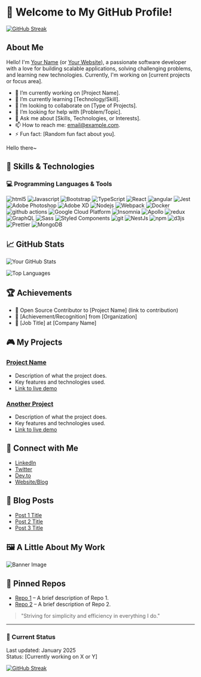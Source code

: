 # 👋 Welcome to My GitHub Profile!

[![GitHub Streak](https://streak-stats.demolab.com?user=tabdeelstudios)](https://git.io/streak-stats)

## About Me

Hello! I'm [Your Name](https://www.linkedin.com/in/yourprofile) (or [Your Website](https://yourwebsite.com)), a passionate software developer with a love for building scalable applications, solving challenging problems, and learning new technologies. Currently, I'm working on [current projects or focus area].

- 🔭 I’m currently working on [Project Name].
- 🌱 I’m currently learning [Technology/Skill].
- 👯 I’m looking to collaborate on [Type of Projects].
- 🤔 I’m looking for help with [Problem/Topic].
- 💬 Ask me about [Skills, Technologies, or Interests].
- 📫 How to reach me: [email@example.com](mailto:email@example.com).
- ⚡ Fun fact: [Random fun fact about you].

Hello there~
## 🚀 Skills & Technologies

### 💻 Programming Languages & Tools

<p>
  <img alt="html5" src="https://img.shields.io/badge/-HTML5-E34F26?style=flat-square&logo=html5&logoColor=white" />
  <img alt="Javascript" src="https://img.shields.io/badge/-javascript-f7df1c?style=flat-square&logo=javascript&logoColor=black" />
  <img alt="Bootstrap" src="https://img.shields.io/badge/-bootstrap-7953b3?style=flat-square&logo=javascript&logoColor=white" />
  <img alt="TypeScript" src="https://img.shields.io/badge/-TypeScript-007ACC?style=flat-square&logo=typescript&logoColor=white" />
  <img alt="React" src="https://img.shields.io/badge/-React-45b8d8?style=flat-square&logo=react&logoColor=white" />
  <img alt="angular" src="https://img.shields.io/badge/-Angular-DD0031?style=flat-square&logo=angular&logoColor=white" />
  <img alt="Jest" src="https://img.shields.io/badge/-jest-be3d19?style=flat-square&logo=jest&logoColor=white" />
  <img alt="Adobe Photoshop" src="https://img.shields.io/badge/-adobe%20photoshop-30a8ff?style=flat-square&logo=adobe%20photoshop&logoColor=white" />
  <img alt="Adobe XD" src="https://img.shields.io/badge/-Adobe%20XD-ff62f6?style=flat-square&logo=Adobe%20XD&logoColor=white" />
  <img alt="Nodejs" src="https://img.shields.io/badge/-Nodejs-43853d?style=flat-square&logo=Node.js&logoColor=white" />
  <img alt="Webpack" src="https://img.shields.io/badge/-Webpack-8DD6F9?style=flat-square&logo=webpack&logoColor=white" />
  <img alt="Docker" src="https://img.shields.io/badge/-Docker-46a2f1?style=flat-square&logo=docker&logoColor=white" />
  <img alt="github actions" src="https://img.shields.io/badge/-Github_Actions-2088FF?style=flat-square&logo=github-actions&logoColor=white" />
  <img alt="Google Cloud Platform" src="https://img.shields.io/badge/-Google_Cloud_Platform-1a73e8?style=flat-square&logo=google-cloud&logoColor=white" />
  <img alt="Insomnia" src="https://img.shields.io/badge/-Insomnia-5849BE?style=flat-square&logo=insomnia&logoColor=white" />
  <img alt="Apollo" src="https://img.shields.io/badge/-Apollo%20GraphQL-311C87?style=flat-square&logo=apollo-graphql&logoColor=white" />
  <img alt="redux" src="https://img.shields.io/badge/-Redux-764ABC?style=flat-square&logo=redux&logoColor=white" />
  <img alt="GraphQL" src="https://img.shields.io/badge/-GraphQL-E10098?style=flat-square&logo=graphql&logoColor=white" />
  <img alt="Sass" src="https://img.shields.io/badge/-Sass-CC6699?style=flat-square&logo=sass&logoColor=white" />
  <img alt="Styled Components" src="https://img.shields.io/badge/-Styled_Components-db7092?style=flat-square&logo=styled-components&logoColor=white" />
  <img alt="git" src="https://img.shields.io/badge/-Git-F05032?style=flat-square&logo=git&logoColor=white" />
  <img alt="NestJs" src="https://img.shields.io/badge/-NestJs-ea2845?style=flat-square&logo=nestjs&logoColor=white" />
  <img alt="npm" src="https://img.shields.io/badge/-NPM-CB3837?style=flat-square&logo=npm&logoColor=white" />
  <img alt="d3js" src="https://img.shields.io/badge/-D3.js-F9A03C?style=flat-square&logo=d3.js&logoColor=white" />
  <img alt="Prettier" src="https://img.shields.io/badge/-Prettier-F7B93E?style=flat-square&logo=prettier&logoColor=white" />
  <img alt="MongoDB" src="https://img.shields.io/badge/-MongoDB-13aa52?style=flat-square&logo=mongodb&logoColor=white" />
</p>

## 📈 GitHub Stats

![Your GitHub Stats](https://github-readme-stats.vercel.app/api?username=tabdeelstudios&show_icons=true&theme=radical)

![Top Languages](https://github-readme-stats.vercel.app/api/top-langs/?username=tabdeelstudios&layout=compact&theme=radical)

## 🏆 Achievements

- 🌟 Open Source Contributor to [Project Name] (link to contribution)
- 🏅 [Achievement/Recognition] from [Organization]
- 💼 [Job Title] at [Company Name]

## 🎮 My Projects

### [Project Name](https://github.com/your-username/project-name)
- Description of what the project does.
- Key features and technologies used.
- [Link to live demo](https://yourprojectdemo.com)

### [Another Project](https://github.com/your-username/another-project)
- Description of what the project does.
- Key features and technologies used.
- [Link to live demo](https://anotherprojectdemo.com)

## 🤝 Connect with Me

- [LinkedIn](https://www.linkedin.com/in/yourprofile)
- [Twitter](https://twitter.com/yourusername)
- [Dev.to](https://dev.to/yourusername)
- [Website/Blog](https://yourwebsite.com)

## 📝 Blog Posts

- [Post 1 Title](https://yourblog.com/post1)
- [Post 2 Title](https://yourblog.com/post2)
- [Post 3 Title](https://yourblog.com/post3)

## 🖼️ A Little About My Work

![Banner Image](https://yourwebsite.com/banner-image.jpg)

## 📌 Pinned Repos

- [Repo 1](https://github.com/your-username/repo1) – A brief description of Repo 1.
- [Repo 2](https://github.com/your-username/repo2) – A brief description of Repo 2.

> "Striving for simplicity and efficiency in everything I do."

---

### 📅 Current Status

Last updated: January 2025  
Status: [Currently working on X or Y]

[![GitHub Streak](https://streak-stats.demolab.com/?user=tabdeelstudios)](https://git.io/streak-stats)
